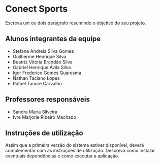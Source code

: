 # Conect Sports

Escreva um ou dois  parágrafo resumindo o objetivo do seu projeto.

## Alunos integrantes da equipe

* Stefane Andreia Silva Gomes
* Guilherme Henrique Silva
* Beatriz Vitória Brandão Silva
* Gabriel Henrique Ávila Silva
* Igor Frederico Gomes Quaresma
* Nathan Taciano Lopes
* Rafael Tanure Carvalho

## Professores responsáveis

* Sandra Maria Silveira
* Ivre Marjorie Ribeiro Machado

## Instruções de utilização

Assim que a primeira versão do sistema estiver disponível, deverá complementar com as instruções de utilização. Descreva como instalar eventuais dependências e como executar a aplicação.
